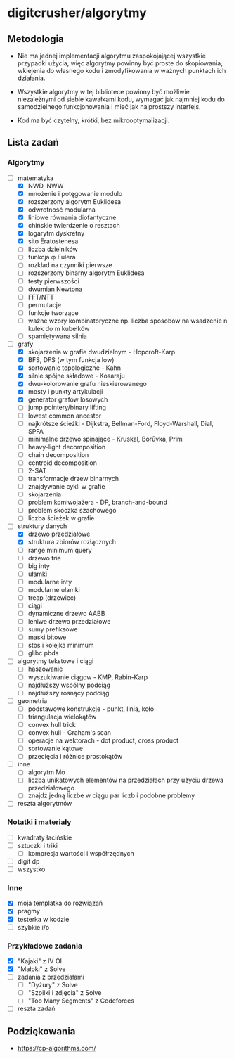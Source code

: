 # digitcrusher/algorytmy

## Metodologia

- Nie ma jednej implementacji algorytmu zaspokojającej wszystkie przypadki użycia, więc algorytmy powinny być proste do skopiowania, wklejenia do własnego kodu i zmodyfikowania w ważnych punktach ich działania.

- Wszystkie algorytmy w tej bibliotece powinny być możliwie niezależnymi od siebie kawałkami kodu, wymagać jak najmniej kodu do samodzielnego funkcjonowania i mieć jak najprostszy interfejs.

- Kod ma być czytelny, krótki, bez mikrooptymalizacji.

## Lista zadań

### Algorytmy

- [ ] matematyka
  - [x] NWD, NWW
  - [x] mnożenie i potęgowanie modulo
  - [x] rozszerzony algorytm Euklidesa
  - [x] odwrotność modularna
  - [x] liniowe równania diofantyczne
  - [x] chińskie twierdzenie o resztach
  - [x] logarytm dyskretny
  - [x] sito Eratostenesa
  - [ ] liczba dzielników
  - [ ] funkcja φ Eulera
  - [ ] rozkład na czynniki pierwsze
  - [ ] rozszerzony binarny algorytm Euklidesa
  - [ ] testy pierwszości
  - [ ] dwumian Newtona
  - [ ] FFT/NTT
  - [ ] permutacje
  - [ ] funkcje tworzące
  - [ ] ważne wzory kombinatoryczne np. liczba sposobów na wsadzenie n kulek do m kubełków
  - [ ] spamiętywana silnia
- [ ] grafy
  - [x] skojarzenia w grafie dwudzielnym - Hopcroft-Karp
  - [x] BFS, DFS (w tym funkcja low)
  - [x] sortowanie topologiczne - Kahn
  - [x] silnie spójne składowe - Kosaraju
  - [x] dwu-kolorowanie grafu nieskierowanego
  - [x] mosty i punkty artykulacji
  - [x] generator grafów losowych
  - [ ] jump pointery/binary lifting
  - [ ] lowest common ancestor
  - [ ] najkrótsze ścieżki - Dijkstra, Bellman-Ford, Floyd-Warshall, Dial, SPFA
  - [ ] minimalne drzewo spinające - Kruskal, Borůvka, Prim
  - [ ] heavy-light decomposition
  - [ ] chain decomposition
  - [ ] centroid decomposition
  - [ ] 2-SAT
  - [ ] transformacje drzew binarnych
  - [ ] znajdywanie cykli w grafie
  - [ ] skojarzenia
  - [ ] problem komiwojażera - DP, branch-and-bound
  - [ ] problem skoczka szachowego
  - [ ] liczba ścieżek w grafie
- [ ] struktury danych
  - [x] drzewo przedziałowe
  - [x] struktura zbiorów rozłącznych
  - [ ] range minimum query
  - [ ] drzewo trie
  - [ ] big inty
  - [ ] ułamki
  - [ ] modularne inty
  - [ ] modularne ułamki
  - [ ] treap (drzewiec)
  - [ ] ciągi
  - [ ] dynamiczne drzewo AABB
  - [ ] leniwe drzewo przedziałowe
  - [ ] sumy prefiksowe
  - [ ] maski bitowe
  - [ ] stos i kolejka minimum
  - [ ] glibc pbds
- [ ] algorytmy tekstowe i ciągi
  - [ ] haszowanie
  - [ ] wyszukiwanie ciągow - KMP, Rabin-Karp
  - [ ] najdłuższy wspólny podciąg
  - [ ] najdłuższy rosnący podciąg
- [ ] geometria
  - [ ] podstawowe konstrukcje - punkt, linia, koło
  - [ ] triangulacja wielokątów
  - [ ] convex hull trick
  - [ ] convex hull - Graham's scan
  - [ ] operacje na wektorach - dot product, cross product
  - [ ] sortowanie kątowe
  - [ ] przecięcia i różnice prostokątów
- [ ] inne
  - [ ] algorytm Mo
  - [ ] liczba unikatowych elementów na przedziałach przy użyciu drzewa przedziałowego
  - [ ] znajdź jedną liczbe w ciągu par liczb i podobne problemy
- [ ] reszta algorytmów

### Notatki i materiały

- [ ] kwadraty łacińskie
- [ ] sztuczki i triki
  - [ ] kompresja wartości i współrzędnych
- [ ] digit dp
- [ ] wszystko

### Inne

- [x] moja templatka do rozwiązań
- [x] pragmy
- [x] testerka w kodzie
- [ ] szybkie i/o

### Przykładowe zadania

- [x] "Kajaki" z IV OI
- [x] "Małpki" z Solve
- [ ] zadania z przedziałami
  - [ ] "Dyżury" z Solve
  - [ ] "Szpilki i zdjęcia" z Solve
  - [ ] "Too Many Segments" z Codeforces
- [ ] reszta zadań

## Podziękowania

- https://cp-algorithms.com/

